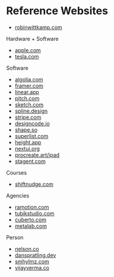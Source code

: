 # Reference Websites
* [robinwittkamp.com](https://robinwittkamp.com)

Hardware + Software
* [apple.com](https://apple.com)
* [tesla.com](https://tesla.com)

Software
* [algolia.com](https://algolia.com)
* [framer.com](https://framer.com)
* [linear.app](https://linear.app)
* [pitch.com](https://pitch.com)
* [sketch.com](https://sketch.com)
* [spline.design](https://spline.design)
* [stripe.com](https://stripe.com)
* [designcode.io](https://designcode.io)
* [shape.so](https://shape.so)
* [superlist.com](https://superlist.com)
* [height.app](https://height.app)
* [nextui.org](https://nextui.org)
* [procreate.art/ipad](https://procreate.art/ipad)
* [stagent.com](https://stagent.com)

Courses
* [shiftnudge.com](https://shiftnudge.com)

Agencies
* [ramotion.com](https://ramotion.com)
* [tubikstudio.com](https://tubikstudio.com)
* [cuberto.com](https://cuberto.com)
* [metalab.com](https://metalab.com)

Person
* [nelson.co](https://nelson.co)
* [danspratling.dev](https://danspratling.dev)
* [smhylmz.com](https://smhylmz.com)
* [vijayverma.co](https://vijayverma.co)

